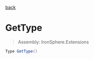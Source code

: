 ﻿

[back](/IronSphere.Extensions/types/GenericArrayExtension)

# GetType

> Assembly: IronSphere.Extensions

```csharp
Type GetType()
```



 